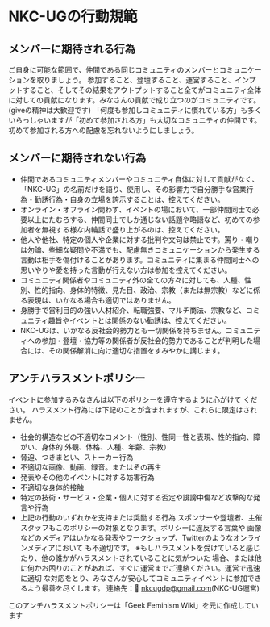 # NKC-UGの行動規範　
## メンバーに期待される行為

ご自身に可能な範囲で、仲間である同じコミュニティのメンバーとコミュニケーションを取りましょう。
参加すること、登壇すること、運営すること、インプットすること、そしてその結果をアウトプットすること全てがコミュニティ全体に対しての貢献になります。みなさんの貢献で成り立つのがコミュニティです。(giveの精神は大歓迎です)
「何度も参加しコミュニティに慣れている方」も多くいらっしゃいますが「初めて参加される方」も大切なコミュニティの仲間です。初めて参加される方への配慮を忘れないようにしましょう。
## メンバーに期待されない行為

- 仲間であるコミュニティメンバーやコミュニティ自体に対して貢献がなく、「NKC-UG」の名前だけを語り、使用し、その影響力で自分勝手な営業行為・勧誘行為・自身の立場を誇示することは、控えてください。
- オンライン・オフライン問わず、イベントの場において、一部仲間同士で必要以上にたむろする、仲間同士でしか通じない話題や略語など、初めての参加者を無視する様な内輪話で盛り上がるのは、控えてください。
- 他人や他社、特定の個人や企業に対する批判や文句は禁止です。罵り・嘲りは勿論、些細な疑問や不満でも、配慮無きコミュニケーションから発生する言動は相手を傷付けることがあります。コミュニティに集まる仲間同士への思いやりや愛を持った言動が行えない方は参加を控えてください。
- コミュニティ関係者やコミュニティ外の全ての方々に対しても、人種、性別、性的指向、身体的特徴、見た目、政治、宗教（または無宗教）などに係る表現は、いかなる場合も適切ではありません。
- 身勝手で営利目的の強い人材紹介、転職強要、マルチ商法、宗教など、コミュニティ趣旨やイベントとは関係のない勧誘は、控えてください。
- NKC-UGは、いかなる反社会的勢力とも一切関係を持ちません。コミュニティへの参加・登壇・協力等の関係者が反社会的勢力であることが判明した場合には、その関係解消に向け適切な措置をすみやかに講じます。

## アンチハラスメントポリシー
イベントに参加するみなさんは以下のポリシーを遵守するように心がけて
ください。
ハラスメント行為には下記のことが含まれますが、これらに限定はされません。
- 社会的構造などの不適切なコメント（性別、性同一性と表現、性的指向、障がい、身体的
外観、体格、人種、年齢、宗教）
- 脅迫、つきまとい、ストーカー行為
- 不適切な画像、動画、録音。またはその再生
- 発表やその他のイベントに対する妨害行為
- 不適切な身体的接触
- 特定の技術・サービス・企業・個人に対する否定や誹謗中傷など攻撃的な発言や行為
- 上記の行動のいずれかを支持または奨励する行為
スポンサーや登壇者、主催スタッフもこのポリシーの対象となります。ポリシーに違反する言葉や
画像などのメディアはいかなる発表やワークショップ、Twitterのようなオンラインメディアにおいて
も不適切です。
※もしハラスメントを受けていると感じたり、他の誰かがハラスメントされていることに気がついた
場合、または他に何かお困りのことがあれば、すぐに運営までご連絡ください。運営で迅速に適切
な対応をとり、みなさんが安心してコミュニティイベントに参加できるよう最善を尽くします。
連絡先：	nkcugdp@gmail.com(NKC-UG運営)
       

このアンチハラスメントポリシーは「Geek Feminism Wiki」を元に作成しています

